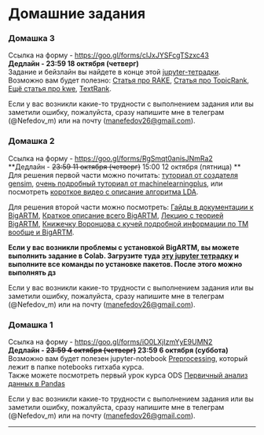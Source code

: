 # Домашние задания
### Домашка 3
Ссылка на форму - <https://goo.gl/forms/clJxJYSFcgTSzxc43>  
**Дедлайн - 23:59 18 октября (четверг)**  
Задание и бейзлайн вы найдете в конце этой [jupyter-тетрадки](https://github.com/mannefedov/compling_nlp_hse_course/blob/master/notebooks/SEMINAR_3_Keyword_extraction.ipynb).
Возможно вам будет полезно:
[Статья про RAKE](https://www.researchgate.net/publication/227988510_Automatic_Keyword_Extraction_from_Individual_Documents), [Статья про TopicRank](http://www.aclweb.org/anthology/I13-1062), [Ещё статья про kwe](https://pdfs.semanticscholar.org/f7fe/3f870ef5e1a74600c8808c07732cd2e5142d.pdf), [TextRank](https://pdfs.semanticscholar.org/5553/ad5503ae174bfba2cc24579ea2a67c267174.pdf).

Если у вас возникли какие-то трудности с выполнением задания или вы заметили ошибку, пожалуйста, сразу напишите мне в телеграм (@Nefedov_m) или на почту (manefedov26@gmail.com).




### Домашка 2
Ссылка на форму - <https://goo.gl/forms/RgSmqt0anisJNmRa2>  
**Дедлайн - ~~23:59 11 октября (четверг)~~ 15:00 12 октября (пятница) **  
Для решения первой части можно почитать: [туториал от создателя gensim](https://radimrehurek.com/gensim/wiki.html), [очень подробный туториал от machinelearningplus](http://www.machinelearningplus.com/nlp/topic-modeling-gensim-python/), или посмотреть [короткое видео с описание алгоритма LDA](https://www.youtube.com/watch?v=DWJYZq_fQ2A).    

Для решения второй части можно посмотреть: [Гайды в документации к BigARTM](http://docs.bigartm.org/en/stable/tutorials/python_userguide/index.html), [Краткое описание всего BigARTM](http://www.machinelearning.ru/wiki/images/6/6d/BigARTM-short-intro.pdf), [Лекцию с теорией BigARTM](https://www.youtube.com/watch?v=2LEQuLRxaIY), [Книжечку Воронцова с кучей подробной информации по ТМ вообще и BigARTM](http://www.machinelearning.ru/wiki/images/d/d5/Voron17survey-artm.pdf).  

**Если у вас возникли проблемы с установкой BigARTM, вы можете выполнить задание в Colab. Загрузите туда [эту jupyter тетрадку](https://github.com/mannefedov/compling_nlp_hse_course/blob/master/notebooks/SEMINAR_2_Topic_model_BigARTM_for_colab.ipynb) и выполните все команды по установке пакетов. После этого можно выполнять дз**  

Если у вас возникли какие-то трудности с выполнением задания или вы заметили ошибку, пожалуйста, сразу напишите мне в телеграм (@Nefedov_m) или на почту (manefedov26@gmail.com).


### Домашка 1
Ссылка на форму - <https://goo.gl/forms/iO0LXjIzmYyE9UMN2>  
**Дедлайн - ~~23:59 4 октября (четверг)~~ 23:59 6 октября (суббота)**  
Возможно вам будет полезен jupyter-notebook [Preprocessing](https://github.com/mannefedov/compling_nlp_hse_course/blob/master/notebooks/Preprocessing.ipynb), который лежит в папке notebooks гитхаба курса.  
Также можете посмотреть первый урок курса ODS [Первичный анализ данных в Pandas](https://habr.com/company/ods/blog/322626/)

Если у вас возникли какие-то трудности с выполнением задания или вы заметили ошибку, пожалуйста, сразу напишите мне в телеграм (@Nefedov_m) или на почту (manefedov26@gmail.com).


---

